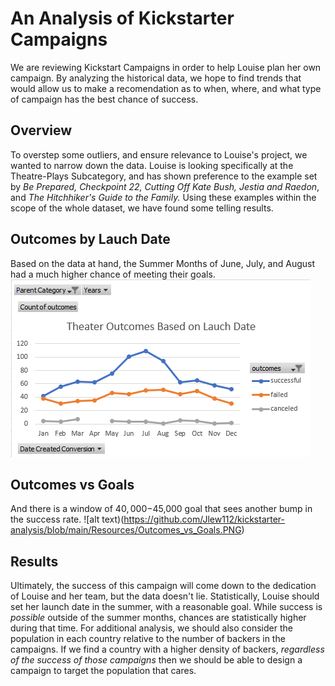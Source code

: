 # An Analysis of Kickstarter Campaigns
We are reviewing Kickstart Campaigns in order to help Louise plan her own campaign. By analyzing the historical data, we hope to find trends that would allow us to make a recomendation as to when, where, and what type of campaign has the best chance of success.

## Overview
To overstep some outliers, and ensure relevance to Louise's project, we wanted to narrow down the data. Louise is looking specifically at the Theatre-Plays Subcategory, and has shown preference to the example set by *Be Prepared, Checkpoint 22, Cutting Off Kate Bush, Jestia and Raedon*, and *The Hitchhiker's Guide to the Family.* Using these examples within the scope of the whole dataset, we have found some telling results.

## Outcomes by Lauch Date
Based on the data at hand, the Summer Months of June, July, and August had a much higher chance of meeting their goals.
![alt text](https://github.com/Jlew112/kickstarter-analysis/blob/main/Resources/Theater%20Outcomes%20by%20Launch%20Date.PNG)

## Outcomes vs Goals
And there is a window of $40,000-$45,000 goal that sees another bump in the success rate.
![alt text)(https://github.com/Jlew112/kickstarter-analysis/blob/main/Resources/Outcomes_vs_Goals.PNG)

## Results
Ultimately, the success of this campaign will come down to the dedication of Louise and her team, but the data doesn't lie. Statistically, Louise should set her launch date in the summer, with a reasonable goal. While success is *possible* outside of the summer months, chances are statistically higher during that time. For additional analysis, we should also consider the population in each country relative to the number of backers in the campaigns. If we find a country with a higher density of backers, *regardless of the success of those campaigns* then we should be able to design a campaign to target the population that cares. 
